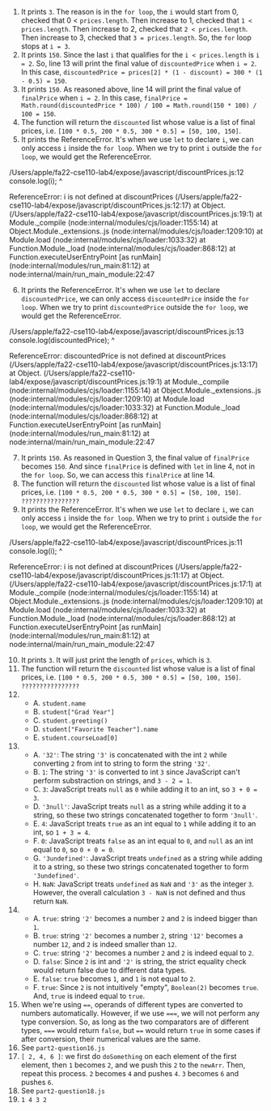 1. It prints `3`. The reason is in the `for loop`, the `i` would start from 0, checked that 0 < `prices.length`. Then  increase to 1, checked that `1 < prices.length`. Then  increase to 2, checked that `2 < prices.length`. Then  increase to 3, checked that `3 = prices.length`. So, the `for` loop stops at `i = 3`.
2. It prints `150`. Since the last `i` that qualifies for the `i < prices.length` is `i = 2`. So, line 13 will print the final value of `discountedPrice` when `i = 2`. In this case, `discountedPrice = prices[2] * (1 - discount) = 300 * (1 - 0.5) = 150`.
3. It prints `150`. As reasoned above, line 14 will print the final value of `finalPrice` when `i = 2`. In this case, `finalPrice = Math.round(discountedPrice * 100) / 100 = Math.round(150 * 100) / 100 = 150`.
4. The function will return the `discounted` list whose value is a list of final prices, i.e. `[100 * 0.5, 200 * 0.5, 300 * 0.5] = [50, 100, 150]`.
5. It prints the ReferenceError. It's when we use `let` to declare `i`, we can only access `i` inside the `for loop`. When we try to print `i` outside the `for loop`, we would get the ReferenceError.
   
/Users/apple/fa22-cse110-lab4/expose/javascript/discountPrices.js:12
    console.log(i);
                ^

ReferenceError: i is not defined
    at discountPrices (/Users/apple/fa22-cse110-lab4/expose/javascript/discountPrices.js:12:17)
    at Object.<anonymous> (/Users/apple/fa22-cse110-lab4/expose/javascript/discountPrices.js:19:1)
    at Module._compile (node:internal/modules/cjs/loader:1155:14)
    at Object.Module._extensions..js (node:internal/modules/cjs/loader:1209:10)
    at Module.load (node:internal/modules/cjs/loader:1033:32)
    at Function.Module._load (node:internal/modules/cjs/loader:868:12)
    at Function.executeUserEntryPoint [as runMain] (node:internal/modules/run_main:81:12)
    at node:internal/main/run_main_module:22:47

6. It prints the ReferenceError. It's when we use `let` to declare `discountedPrice`, we can only access `discountedPrice` inside the `for loop`. When we try to print `discountedPrice` outside the `for loop`, we would get the ReferenceError.

/Users/apple/fa22-cse110-lab4/expose/javascript/discountPrices.js:13
    console.log(discountedPrice);
                ^

ReferenceError: discountedPrice is not defined
    at discountPrices (/Users/apple/fa22-cse110-lab4/expose/javascript/discountPrices.js:13:17)
    at Object.<anonymous> (/Users/apple/fa22-cse110-lab4/expose/javascript/discountPrices.js:19:1)
    at Module._compile (node:internal/modules/cjs/loader:1155:14)
    at Object.Module._extensions..js (node:internal/modules/cjs/loader:1209:10)
    at Module.load (node:internal/modules/cjs/loader:1033:32)
    at Function.Module._load (node:internal/modules/cjs/loader:868:12)
    at Function.executeUserEntryPoint [as runMain] (node:internal/modules/run_main:81:12)
    at node:internal/main/run_main_module:22:47

7. It prints `150`. As reasoned in Question 3, the final value of `finalPrice` becomes `150`. And since `finalPrice` is defined with `let` in line 4, not in the `for loop`. So, we can access this `finalPrice` at line 14.
8. The function will return the `discounted` list whose value is a list of final prices, i.e. `[100 * 0.5, 200 * 0.5, 300 * 0.5] = [50, 100, 150]`. `????????????????`
9. It prints the ReferenceError. It's when we use `let` to declare `i`, we can only access `i` inside the `for loop`. When we try to print `i` outside the `for loop`, we would get the ReferenceError.

/Users/apple/fa22-cse110-lab4/expose/javascript/discountPrices.js:11
    console.log(i);
                ^

ReferenceError: i is not defined
    at discountPrices (/Users/apple/fa22-cse110-lab4/expose/javascript/discountPrices.js:11:17)
    at Object.<anonymous> (/Users/apple/fa22-cse110-lab4/expose/javascript/discountPrices.js:17:1)
    at Module._compile (node:internal/modules/cjs/loader:1155:14)
    at Object.Module._extensions..js (node:internal/modules/cjs/loader:1209:10)
    at Module.load (node:internal/modules/cjs/loader:1033:32)
    at Function.Module._load (node:internal/modules/cjs/loader:868:12)
    at Function.executeUserEntryPoint [as runMain] (node:internal/modules/run_main:81:12)
    at node:internal/main/run_main_module:22:47

10. It prints `3`. It will just print the length of `prices`, which is `3`.
11. The function will return the `discounted` list whose value is a list of final prices, i.e. `[100 * 0.5, 200 * 0.5, 300 * 0.5] = [50, 100, 150]`. `????????????????`
12. 
    - A. `student.name`
    - B. `student["Grad Year"]`
    - C. `student.greeting()`
    - D. `student["Favorite Teacher"].name`
    - E. `student.courseLoad[0]`
13. 
    - A. `'32'`: The string `'3'` is concatenated with the int `2` while converting `2` from int to string to form the string `'32'`.
    - B. `1`: The string `'3'` is converted to int `3` since JavaScript can't perform substraction on strings, and `3 - 2 = 1`.
    - C. `3`: JavaScript treats `null` as `0` while adding it to an int, so `3 + 0 = 3`.
    - D. `'3null'`: JavaScript treats `null` as a string while adding it to a string, so these two strings concatenated together to form `'3null'`.
    - E. `4`: JavaScript treats `true` as an int equal to `1` while adding it to an int, so `1 + 3 = 4`.
    - F. `0`: JavaScript treats `false` as an int equal to `0`, and `null` as an int equal to `0`, so `0 + 0 = 0`.
    - G. `'3undefined'`: JavaScript treats `undefined` as a string while adding it to a string, so these two strings concatenated together to form `'3undefined'`.
    - H. `NaN`: JavaScript treats `undefined` as `NaN` and `'3'` as the integer `3`. However, the overall calculation `3 - NaN` is not defined and thus return `NaN`.
14. 
    - A. `true`: string `'2'` becomes a number `2` and `2` is indeed bigger than `1`.
    - B. `true`: string `'2'` becomes a number `2`, string `'12'` becomes a number `12`, and `2` is indeed smaller than `12`.
    - C. `true`: string `'2'` becomes a number `2` and `2` is indeed equal to `2`.
    - D. `false`: Since `2` is int and `'2'` is string, the strict equality check would return false due to different data types.
    - E. `false`: `true` becomes `1`, and `1` is not equal to `2`.
    - F. `true`: Since `2` is not intuitively "empty", `Boolean(2)` becomes `true`. And, `true` is indeed equal to `true`.
  15. When we're using `==`, operands of different types are converted to numbers automatically. However, if we use `===`, we will not perform any type conversion. So, as long as the two comparators are of different types, `===` would return `false`, but `==` would return `true` in some cases if after conversion, their numerical values are the same.
  16. See `part2-question16.js`
  17. `[ 2, 4, 6 ]`: we first do `doSomething` on each element of the first element, then `1` becomes `2`, and we push this `2` to the `newArr`. Then, repeat this process. `2` becomes `4` and pushes `4`. `3` becomes `6` and pushes `6`.
  18. See `part2-question18.js`
  19. `1 4 3 2`